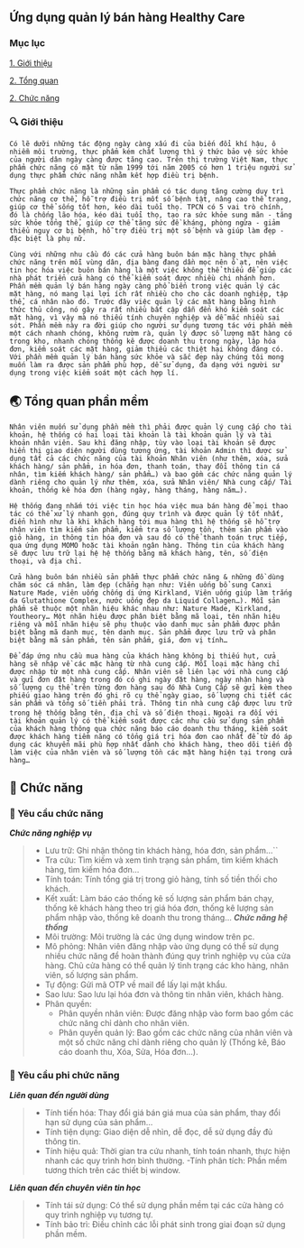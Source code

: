 ## Ứng dụng quản lý bán hàng Healthy Care
### Mục lục  
[1. Giới thiệu](#gioithieu)

[2. Tổng quan](#tongquan)

[2. Chức năng](#chucnang)

<a name="gioithieu"></a>
### :mag: Giới thiệu 
 ```Có lẽ dưỡi những tác động ngày càng xấu đi của biến đổi khí hậu, ô nhiễm môi trường, thực phẩm kém chất lượng thì ý thức bảo vệ sức khỏe của người dân ngày càng được tăng cao. Trên thị trường Việt Nam, thực phẩm chức năng có mặt từ năm 1999 tới năm 2005 có hơn 1 triệu người sử dụng thực phẩm chức năng nhằm kết hợp điều trị bệnh.```


```Thực phẩm chức năng là những sản phẩm có tác dụng tăng cường duy trì chức năng cơ thể, hỗ trợ điều trị mốt số bệnh tật, nâng cao thể trạng, giúp cơ thể sống tốt hơn, kéo dài tuổi thọ. TPCN có 5 vai trò chính, đó là chống lão hóa, kéo dài tuổi thọ, tạo ra sức khỏe sung mãn - tăng sức khỏe tổng thể, giúp cơ thể tăng sức đề kháng, phòng ngừa - giảm thiểu nguy cơ bị bệnh, hỗ trợ điều trị một số bệnh và giúp làm đẹp - đặc biệt là phụ nữ.```

```Cùng với những nhu cầu đó các cửa hàng buôn bán mặc hàng thực phẩm chức năng trên mỗi vùng dân, địa bàng đang dần mọc nên ồ ạt, nên việc tin học hóa việc buôn bán hàng là một việc không thể thiếu để giúp các nhà phát triển cửa hàng có thể kiểm soát được nhiều chi nhánh hơn. Phần mềm quản lý bán hàng ngày càng phổ biến trong việc quản lý các mặt hàng, nó mang lại lợi ích rất nhiều cho cho các doanh nghiệp, tập thể, cá nhân nào đó. Trước đây việc quản lý các mặt hàng bằng hình thức thủ công, nó gây ra rất nhiều bất cập dẫn đến khó kiểm soát các mặt hàng, vì vậy mà nó thiếu tính chuyên nghiệp và dễ mắc nhiều sai sót. Phần mềm này ra đời giúp cho người sử dụng tương tác với phần mềm một cách nhanh chóng, không rườm rà, quản lý được số lượng mặt hàng có trong kho, nhanh chóng thống kê được doanh thu trong ngày, lập hóa đơn, kiểm soát các mặt hàng, giảm thiểu các thiệt hại không đáng có. Với phần mềm quản lý bán hàng sức khỏe và sắc đẹp này chúng tôi mong muốn làm ra được sản phẩm phù hợp, dễ sử dụng, đa dạng với người sử dụng trong việc kiểm soát một cách hợp lí.```

<a name="tongquan"></a>
## :earth_asia: Tổng quan phần mềm

```Nhân viên muốn sử dụng phần mềm thì phải được quản lý cung cấp cho tài khoản, hệ thống có hai loại tài khoản là tài khoản quản lý và tài khoản nhân viên. Sau khi đăng nhập, tùy vào loại tài khoản sẽ được hiển thị giao diện người dùng tương ứng, tài khoản Admin thì được sử dụng tất cả các chức năng của tài khoản Nhân viên (như thêm, xóa, sửa khách hàng/ sản phẩm, in hóa đơn, thanh toán, thay đổi thông tin cá nhân, tìm kiếm khách hàng/ sản phẩm…) và bao gồm các chức năng quản lý dành riêng cho quản lý như thêm, xóa, sửa Nhân viên/ Nhà cung cấp/ Tài khoản, thống kê hóa đơn (hàng ngày, hàng tháng, hàng năm…).```

```​Hệ thống đang nhắm tới việc tin học hóa việc mua bán hàng để mọi thao tác có thể xử lý nhanh gọn, đúng quy trình và được quản lý tốt nhất, điển hình như là khi khách hàng tới mua hàng thì hệ thống sẽ hỗ trợ nhân viên tìm kiếm sản phẩm, kiểm tra số lượng tồn, thêm sản phẩm vào giỏ hàng, in thông tin hóa đơn và sau đó có thể thanh toán trực tiếp, qua ứng dụng MOMO hoặc tài khoản ngân hàng. Thông tin của khách hàng sẽ được lưu trữ lại hệ hệ thống bằng mã khách hàng, tên, số điện thoại, và địa chỉ.```

```Cửa hàng buôn bán nhiều sản phẩm thực phẩm chức năng & những đồ dùng chăm sóc cá nhân, làm đẹp (chẳng hạn như: Viên uống bổ sung Canxi Nature Made, viên uống chống dị ứng Kirkland, Viên uống giúp làm trắng da Glutathione Complex, nước uống đẹp da Liquid Collagen…). Mỗi sản phẩm sẽ thuộc một nhãn hiệu khác nhau như: Nature Made, Kirkland, Youtheory… Một nhãn hiệu được phân biệt bằng mã loại, tên nhãn hiệu riêng và mỗi nhãn hiệu sẽ phụ thuộc vào danh mục sản phẩm được phân biệt bằng mã danh mục, tên danh mục. Sản phẩm được lưu trữ và phân biệt bằng mã sản phẩm, tên sản phẩm, giá, đơn vị tính…```

```Để đáp ứng nhu cầu mua hàng của khách hàng không bị thiếu hụt, cửa hàng sẽ nhập về các mặc hàng từ nhà cung cấp. Mỗi loại mặc hàng chỉ được nhập từ một nhà cung cấp. Nhân viên sẽ liên lạc với nhà cung cấp và gửi đơn đặt hàng trong đó có ghi ngày đặt hàng, ngày nhận hàng và số lượng cụ thể trên từng đơn hàng sau đó Nhà Cung Cấp sẽ gửi kèm theo phiếu giao hàng trên đó ghi rõ cụ thể ngày giao, số lượng chi tiết các sản phẩm và tổng số tiền phải trả. Thông tin nhà cung cấp được lưu trữ trong hệ thống bằng tên, địa chỉ và số điện thoại.```
```Ngoài ra đối với tài khoản quản lý có thể kiểm soát được các nhu cầu sử dụng sản phẩm của khách hàng thông qua chức năng báo cáo doanh thu tháng, kiểm soát được khách hàng tiềm năng có tổng giá trị hóa đơn cao nhất để từ đó áp dụng các khuyến mãi phù hợp nhất dành cho khách hàng, theo dõi tiến độ làm việc của nhân viên và số lượng tồn các mặt hàng hiện tại trong cửa hàng…```
<a name="chucnang"></a>
## :green_book: Chức năng
### :dart: Yêu cầu chức năng 
<a name="chucnangnghiepvu"></a>
***Chức năng nghiệp vụ***
> - Lưu trữ: Ghi nhận thông tin khách hàng, hóa đơn, sản phẩm…``
>- Tra cứu: Tìm kiếm và xem tình trạng sản phẩm, tìm kiếm khách hàng, tìm kiếm hóa đơn…
>- Tính toán: Tính tổng giá trị trong giỏ hàng, tính số tiền thối cho khách.
>- Kết xuất: Làm báo cáo thống kê số lượng sản phẩm bán chạy, thống kê khách hàng theo trị giá hóa đơn, thống kê lượng sản phẩm nhập vào, thống kê doanh thu trong tháng…
<a name="chucnanghethong"></a>
***Chức năng hệ thống***
>- Môi trường: Môi trường là các ứng dụng window trên pc.
>- Mô phỏng: Nhân viên đăng nhập vào ứng dụng có thể sử dụng nhiều chức năng để hoàn thành đúng quy trình nghiệp vụ của cửa hàng. Chủ cửa hàng có thể quản lý tình trạng các kho hàng, nhân viên, số lượng sản phẩm.
>- Tự động: Gửi mã OTP về mail để lấy lại mật khẩu.
>- Sao lưu: Sao lưu lại hóa đơn và thông tin nhân viên, khách hàng.
>- Phân quyền:
 >   * Phân quyền nhân viên: Được đăng nhập vào form bao gồm các chức năng chỉ dành cho nhân viên.
 >   * Phân quyền quản lý: Bao gồm các chức năng của nhân viên và một số chức năng chỉ dành riêng cho quản lý (Thống kê, Báo cáo doanh thu, Xóa, Sửa, Hóa đơn…).
 
### :deciduous_tree: Yêu cầu phi chức năng
***Liên quan đến người dùng***
>- Tính tiến hóa: Thay đổi giá bán giá mua của sản phẩm, thay đổi hạn sử dụng của sản phẩm…
>- Tính tiện dụng: Giao diện dễ nhìn, dễ đọc, dễ sử dụng đầy đủ thông tin.
>- Tính hiệu quả: Thời gian tra cứu nhanh, tính toán nhanh, thực hiện nhanh các quy trình hơn bình thường.
>-Tính phân tích: Phần mềm tương thích trên các thiết bị window.

***Liên quan đến chuyên viên tin học***
>- Tính tái sử dụng: Có thể sử dụng phần mềm tại các cửa hàng có quy trình nghiệp vụ tương tự.
>- Tính bảo trì: Điều chỉnh các lỗi phát sinh trong giai đoạn sử dụng phần mềm.
